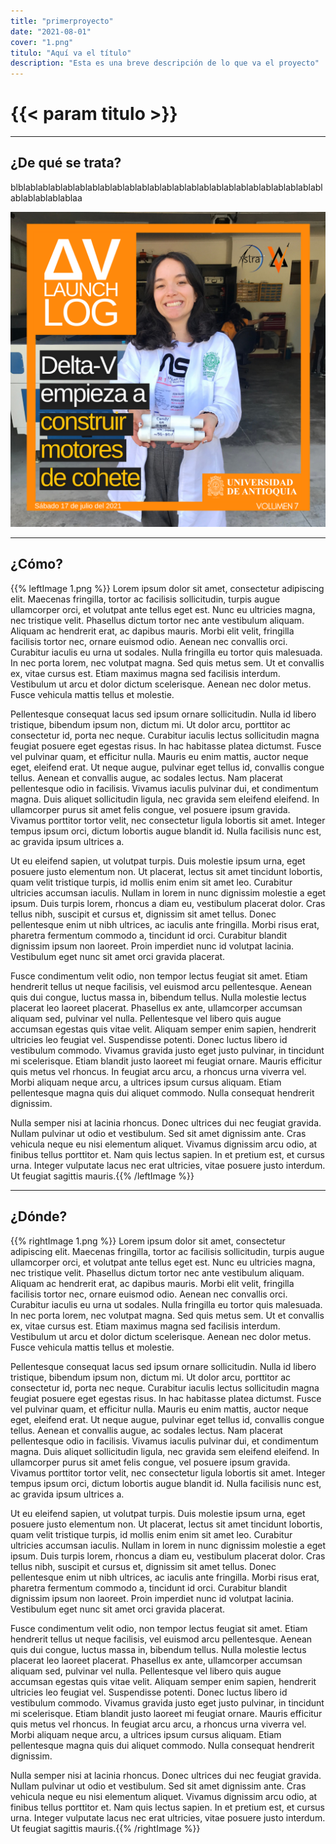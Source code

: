 ```yaml
---
title: "primerproyecto"
date: "2021-08-01"
cover: "1.png"
titulo: "Aquí va el título"
description: "Esta es una breve descripción de lo que va el proyecto"
---
```

# {{< param titulo >}}

***

## ¿De qué se trata?

blblablablablablablablablablablablablablablablablablablablablablablablablablablablablablablaa

![Imagen de ejemplo](1.png)



***

## ¿Cómo?
{{% leftImage 1.png %}}
Lorem ipsum dolor sit amet, consectetur adipiscing elit. Maecenas fringilla, tortor ac facilisis sollicitudin, turpis augue ullamcorper orci, et volutpat ante tellus eget est. Nunc eu ultricies magna, nec tristique velit. Phasellus dictum tortor nec ante vestibulum aliquam. Aliquam ac hendrerit erat, ac dapibus mauris. Morbi elit velit, fringilla facilisis tortor nec, ornare euismod odio. Aenean nec convallis orci. Curabitur iaculis eu urna ut sodales. Nulla fringilla eu tortor quis malesuada. In nec porta lorem, nec volutpat magna. Sed quis metus sem. Ut et convallis ex, vitae cursus est. Etiam maximus magna sed facilisis interdum. Vestibulum ut arcu et dolor dictum scelerisque. Aenean nec dolor metus. Fusce vehicula mattis tellus et molestie.

Pellentesque consequat lacus sed ipsum ornare sollicitudin. Nulla id libero tristique, bibendum ipsum non, dictum mi. Ut dolor arcu, porttitor ac consectetur id, porta nec neque. Curabitur iaculis lectus sollicitudin magna feugiat posuere eget egestas risus. In hac habitasse platea dictumst. Fusce vel pulvinar quam, et efficitur nulla. Mauris eu enim mattis, auctor neque eget, eleifend erat. Ut neque augue, pulvinar eget tellus id, convallis congue tellus. Aenean et convallis augue, ac sodales lectus. Nam placerat pellentesque odio in facilisis. Vivamus iaculis pulvinar dui, et condimentum magna. Duis aliquet sollicitudin ligula, nec gravida sem eleifend eleifend. In ullamcorper purus sit amet felis congue, vel posuere ipsum gravida. Vivamus porttitor tortor velit, nec consectetur ligula lobortis sit amet. Integer tempus ipsum orci, dictum lobortis augue blandit id. Nulla facilisis nunc est, ac gravida ipsum ultrices a.

Ut eu eleifend sapien, ut volutpat turpis. Duis molestie ipsum urna, eget posuere justo elementum non. Ut placerat, lectus sit amet tincidunt lobortis, quam velit tristique turpis, id mollis enim enim sit amet leo. Curabitur ultricies accumsan iaculis. Nullam in lorem in nunc dignissim molestie a eget ipsum. Duis turpis lorem, rhoncus a diam eu, vestibulum placerat dolor. Cras tellus nibh, suscipit et cursus et, dignissim sit amet tellus. Donec pellentesque enim ut nibh ultrices, ac iaculis ante fringilla. Morbi risus erat, pharetra fermentum commodo a, tincidunt id orci. Curabitur blandit dignissim ipsum non laoreet. Proin imperdiet nunc id volutpat lacinia. Vestibulum eget nunc sit amet orci gravida placerat.

Fusce condimentum velit odio, non tempor lectus feugiat sit amet. Etiam hendrerit tellus ut neque facilisis, vel euismod arcu pellentesque. Aenean quis dui congue, luctus massa in, bibendum tellus. Nulla molestie lectus placerat leo laoreet placerat. Phasellus ex ante, ullamcorper accumsan aliquam sed, pulvinar vel nulla. Pellentesque vel libero quis augue accumsan egestas quis vitae velit. Aliquam semper enim sapien, hendrerit ultricies leo feugiat vel. Suspendisse potenti. Donec luctus libero id vestibulum commodo. Vivamus gravida justo eget justo pulvinar, in tincidunt mi scelerisque. Etiam blandit justo laoreet mi feugiat ornare. Mauris efficitur quis metus vel rhoncus. In feugiat arcu arcu, a rhoncus urna viverra vel. Morbi aliquam neque arcu, a ultrices ipsum cursus aliquam. Etiam pellentesque magna quis dui aliquet commodo. Nulla consequat hendrerit dignissim.

Nulla semper nisi at lacinia rhoncus. Donec ultrices dui nec feugiat gravida. Nullam pulvinar ut odio et vestibulum. Sed sit amet dignissim ante. Cras vehicula neque eu nisi elementum aliquet. Vivamus dignissim arcu odio, at finibus tellus porttitor et. Nam quis lectus sapien. In et pretium est, et cursus urna. Integer vulputate lacus nec erat ultricies, vitae posuere justo interdum. Ut feugiat sagittis mauris.{{% /leftImage %}}

***

## ¿Dónde?

{{% rightImage 1.png %}}
Lorem ipsum dolor sit amet, consectetur adipiscing elit. Maecenas fringilla, tortor ac facilisis sollicitudin, turpis augue ullamcorper orci, et volutpat ante tellus eget est. Nunc eu ultricies magna, nec tristique velit. Phasellus dictum tortor nec ante vestibulum aliquam. Aliquam ac hendrerit erat, ac dapibus mauris. Morbi elit velit, fringilla facilisis tortor nec, ornare euismod odio. Aenean nec convallis orci. Curabitur iaculis eu urna ut sodales. Nulla fringilla eu tortor quis malesuada. In nec porta lorem, nec volutpat magna. Sed quis metus sem. Ut et convallis ex, vitae cursus est. Etiam maximus magna sed facilisis interdum. Vestibulum ut arcu et dolor dictum scelerisque. Aenean nec dolor metus. Fusce vehicula mattis tellus et molestie.

Pellentesque consequat lacus sed ipsum ornare sollicitudin. Nulla id libero tristique, bibendum ipsum non, dictum mi. Ut dolor arcu, porttitor ac consectetur id, porta nec neque. Curabitur iaculis lectus sollicitudin magna feugiat posuere eget egestas risus. In hac habitasse platea dictumst. Fusce vel pulvinar quam, et efficitur nulla. Mauris eu enim mattis, auctor neque eget, eleifend erat. Ut neque augue, pulvinar eget tellus id, convallis congue tellus. Aenean et convallis augue, ac sodales lectus. Nam placerat pellentesque odio in facilisis. Vivamus iaculis pulvinar dui, et condimentum magna. Duis aliquet sollicitudin ligula, nec gravida sem eleifend eleifend. In ullamcorper purus sit amet felis congue, vel posuere ipsum gravida. Vivamus porttitor tortor velit, nec consectetur ligula lobortis sit amet. Integer tempus ipsum orci, dictum lobortis augue blandit id. Nulla facilisis nunc est, ac gravida ipsum ultrices a.

Ut eu eleifend sapien, ut volutpat turpis. Duis molestie ipsum urna, eget posuere justo elementum non. Ut placerat, lectus sit amet tincidunt lobortis, quam velit tristique turpis, id mollis enim enim sit amet leo. Curabitur ultricies accumsan iaculis. Nullam in lorem in nunc dignissim molestie a eget ipsum. Duis turpis lorem, rhoncus a diam eu, vestibulum placerat dolor. Cras tellus nibh, suscipit et cursus et, dignissim sit amet tellus. Donec pellentesque enim ut nibh ultrices, ac iaculis ante fringilla. Morbi risus erat, pharetra fermentum commodo a, tincidunt id orci. Curabitur blandit dignissim ipsum non laoreet. Proin imperdiet nunc id volutpat lacinia. Vestibulum eget nunc sit amet orci gravida placerat.

Fusce condimentum velit odio, non tempor lectus feugiat sit amet. Etiam hendrerit tellus ut neque facilisis, vel euismod arcu pellentesque. Aenean quis dui congue, luctus massa in, bibendum tellus. Nulla molestie lectus placerat leo laoreet placerat. Phasellus ex ante, ullamcorper accumsan aliquam sed, pulvinar vel nulla. Pellentesque vel libero quis augue accumsan egestas quis vitae velit. Aliquam semper enim sapien, hendrerit ultricies leo feugiat vel. Suspendisse potenti. Donec luctus libero id vestibulum commodo. Vivamus gravida justo eget justo pulvinar, in tincidunt mi scelerisque. Etiam blandit justo laoreet mi feugiat ornare. Mauris efficitur quis metus vel rhoncus. In feugiat arcu arcu, a rhoncus urna viverra vel. Morbi aliquam neque arcu, a ultrices ipsum cursus aliquam. Etiam pellentesque magna quis dui aliquet commodo. Nulla consequat hendrerit dignissim.

Nulla semper nisi at lacinia rhoncus. Donec ultrices dui nec feugiat gravida. Nullam pulvinar ut odio et vestibulum. Sed sit amet dignissim ante. Cras vehicula neque eu nisi elementum aliquet. Vivamus dignissim arcu odio, at finibus tellus porttitor et. Nam quis lectus sapien. In et pretium est, et cursus urna. Integer vulputate lacus nec erat ultricies, vitae posuere justo interdum. Ut feugiat sagittis mauris.{{% /rightImage %}}
